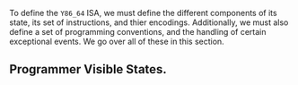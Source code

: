 To define the `Y86_64` ISA, we must define the different components of its
state, its set of instructions, and thier encodings. Additionally, we must also
define a set of programming conventions, and the handling of certain
exceptional events. We go over all of these in this section.

## Programmer Visible States.
